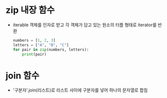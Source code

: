 # zip 내장 함수
- iterable 객체를 인자로 받고 각 객체가 담고 있는 원소의 터플 형태로 iterator를 반환
    ```python
    numbers = [1, 2, 3]
    letters = ["A", "B", "C"]
    for pair in zip(numbers, letters):
        print(pair)
    ```

# join 함수
- '구분자'.join(리스트)로 리스트 사이에 구분자를 넣어 하나의 문자열로 합침